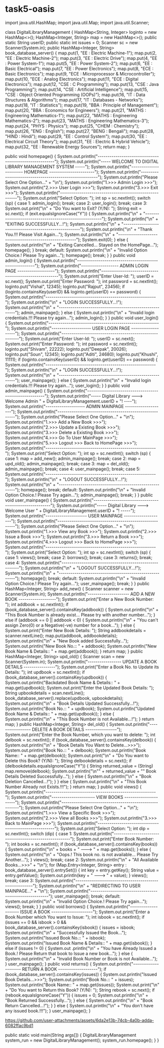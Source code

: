 # task5-oasis
import java.util.HashMap;
import java.util.Map;
import java.util.Scanner;

class DigitalLibraryManagement {
    HashMap<String, Integer> loginto = new HashMap<>();
    HashMap<Integer, String> map = new HashMap<>();
    public static String userID;
    public static int issues = 0;
    Scanner sc = new Scanner(System.in);
 public HashMap<Integer, String> book_database_server() {
        map.put(1, "EE : Electric Machine-1");
        map.put(2, "EE : Electric Machine-2");
        map.put(3, "EE : Electric Drive");
        map.put(4, "EE : Power System-1");
        map.put(5, "EE : Power System-2");
        map.put(6, "EE : Basic Electrical");
        map.put(7, "EE : Power Electronics");
        map.put(8, "ECE : Basic Electronics");
        map.put(9, "ECE : Microprocessor & Microcontroller");
        map.put(10, "ECE : Analog Electronics");
        map.put(11, "ECE : Digital Electronics");
        map.put(12, "CSE : C Programming");
        map.put(13, "CSE : Java Programming");
        map.put(14, "CSE : Artificial Intelligence");
        map.put(15, "CSE : Object Oriented Programming (OOPs)");
        map.put(16, "IT : Data Structures & Algorithms");
        map.put(17, "IT : Databases - Networks");
        map.put(18, "IT : Statistics");
        map.put(19, "BBA : Principle of Management");
        map.put(20, "BBA : Economics for Engineers");
        map.put(21, "MATHS : Engineering Mathematics-1");
        map.put(22, "MATHS : Engineering Mathematics-2");
        map.put(23, "MATHS : Engineering Mathematics-3");
        map.put(24, "PHYS : Physics");
        map.put(25, "CHEM : Chemistry");
        map.put(26, "ENG : English");
        map.put(27, "BENG : Bengali");
        map.put(28, "HIND : Hindi");
        map.put(29, "EE : Control System");
        map.put(30, "EE : Electrical Circuit Theory");
        map.put(31, "EE : Electric & Hybrid Vehicle");
        map.put(32, "EE : Renewable Energy Sources");
        return map;
    }

  public void homepage() {
        System.out.println("--------------------------------------------------------");
        System.out.println("----- WELCOME TO DIGITAL LIBRARY MANAGEMENT SYSTEM -----");
        System.out.println("----------------------- HOMEPAGE -----------------------");
        System.out.println("--------------------------------------------------------");
        System.out.println("Please Select One Option..." + "\n");
        System.out.println("1.>>> Admin Login >>>");
        System.out.println("2.>>> User Login >>>");
        System.out.println("3.>>> Exit >>>");
        System.out.println("--------------------------------------------------------");
        System.out.print("Select Option: ");
        int sp = sc.nextInt();
        switch (sp) {
            case 1:
                admin_login();
                break;
            case 2:
                user_login();
                break;
            case 3:
                System.out.print("\n" + "Do You want to Exit? (Y/N): ");
                String exit = sc.next();
                if (exit.equalsIgnoreCase("Y")) {
                    System.out.println("\n" + "--------------------------------------------------------");
                    System.out.println("\n" + "EXITING SUCCESSFULLY...!");
                    System.out.println("\n" + "--------------------------------------------------------");
                    System.out.println("\n" + "Thank You.!!! Please Visit Again...");
                    System.out.println("\n" + "--------------------------------------------------------");
                    System.exit(0);
                } else {
                    System.out.println("\n" + "Exiting Cancelled... Stayed on the HomePage...");
                    homepage();
                }
                break;
            default:
                System.out.println("\n" + "Invalid Option Choice.! Please Try again...");
                homepage();
                break;
        }
    }
  public void admin_login() {
        System.out.println("--------------------------------------------------------");
        System.out.println("------------------- ADMIN LOGIN PAGE -------------------");
        System.out.println("--------------------------------------------------------");
        System.out.print("Enter User-Id: ");
        userID = sc.next();
        System.out.print("Enter Password: ");
        int password = sc.nextInt();
        loginto.put("Vishal", 12345);
        loginto.put("Rajput", 23456);
   if (loginto.containsKey(userID) && loginto.get(userID) == password) {
            System.out.println("--------------------------------------------------------");
            System.out.println("\n" + "LOGIN SUCCESSFULLY...!");
            System.out.println("\n" + "--------------------------------------------------------");
            admin_mainpage();
        } else {
            System.out.println("\n" + "Invalid login credentials.!!! Please try again...");
            admin_login();
        }
    }
 public void user_login() {
    System.out.println("--------------------------------------------------------");
        System.out.println("-------------------- USER LOGIN PAGE -------------------");
        System.out.println("--------------------------------------------------------");
        System.out.print("Enter User-Id: ");
        userID = sc.next();
        System.out.print("Enter Password: ");
        int password = sc.nextInt();
        loginto.put("Shivam", 22222);
        loginto.put("Deepak", 20026);
        loginto.put("Soun", 12345);
        loginto.put("Aditi", 24680);
        loginto.put("Khushi", 11111);
  if (loginto.containsKey(userID) && loginto.get(userID) == password) {
            System.out.println("--------------------------------------------------------");
            System.out.println("\n" + "LOGIN SUCCESSFULLY...!");
            System.out.println("\n" + "--------------------------------------------------------");
            user_mainpage();
        } else {
            System.out.println("\n" + "Invalid login credentials.!!! Please try again...");
            user_login();
        }
    }
    public void admin_mainpage() {
        System.out.println("--------------------------------------------------------");
        System.out.println("----- Digital Library ---> Welcome Admin " + DigitalLibraryManagement.userID + "! ----");
        System.out.println("-------------------- ADMIN MAINPAGE --------------------");
        System.out.println("--------------------------------------------------------");
        System.out.println("Please Select One Option..." + "\n");
        System.out.println("1.>>> Add a New Book >>>");
        System.out.println("2.>>> Update a Existing Book >>>");
        System.out.println("3.>>> Delete a Existing Book >>>");
        System.out.println("4.>>> Go To User MainPage >>>");
        System.out.println("5.>>> Logout >>> Back to HomePage >>>");
        System.out.println("--------------------------------------------------------");
        System.out.print("Select Option: ");
        int sp = sc.nextInt();
        switch (sp) {
            case 1:
                map = add_new();
                admin_mainpage();
                break;
            case 2:
                map = upd_old();
                admin_mainpage();
                break;
            case 3:
                map = del_old();
                admin_mainpage();
                break;
            case 4:
                user_mainpage();
                break;
            case 5:
                System.out.println("--------------------------------------------------------");
                System.out.println("\n" + "LOGOUT SUCCESSFULLY...!");
                System.out.println("\n" + "--------------------------------------------------------");
                homepage();
                break;
            default:
                System.out.println("\n" + "Invalid Option Choice.! Please Try again...");
                admin_mainpage();
                break;
        }
    }
  public void user_mainpage() {
        System.out.println("--------------------------------------------------------");
        System.out.println("----- Digital Library ---> Welcome User " + DigitalLibraryManagement.userID + "! -----");
        System.out.println("--------------------- USER MAINPAGE --------------------");
        System.out.println("--------------------------------------------------------");
        System.out.println("Please Select One Option..." + "\n");
        System.out.println("1.>>> View any Book >>>");
        System.out.println("2.>>> Issue a Book >>>");
        System.out.println("3.>>> Return a Book >>>");
        System.out.println("4.>>> Logout >>> Back to HomePage >>>");
        System.out.println("--------------------------------------------------------");
        System.out.print("Select Option: ");
        int sp = sc.nextInt();
        switch (sp) {
            case 1:
                views();
                break;
            case 2:
                borrows();
                break;
            case 3:
                returns();
                break;
            case 4:
                System.out.println("--------------------------------------------------------");
                System.out.println("\n" + "LOGOUT SUCCESSFULLY...!");
                System.out.println("\n" + "--------------------------------------------------------");
                homepage();
                break;
            default:
                System.out.println("\n" + "Invalid Option Choice.! Please Try again...");
                user_mainpage();
                break;
        }
    }
   public HashMap<Integer, String> add_new() {
        Scanner scanner = new Scanner(System.in);
        System.out.println("--------------------- ADD A NEW BOOK -------------------");
        System.out.print("Enter a New Book Number: ");
        int addbook = sc.nextInt();
        if (book_database_server().containsKey(addbook)) {
            System.out.println("\n" + "This Book Number is already exist... Please try with another number...");
        } else if (addbook == 0 || addbook < 0) {
            System.out.println("\n" + "You can't assign Zero(0) or a Negative(-ve) number for a book...");
        } else {
            System.out.print("Enter New Book Details: ");
            String addbookdetails = scanner.nextLine();
            map.put(addbook, addbookdetails);
            System.out.println("\n" + "New Book added Successfully...");
            System.out.println("New Book No.:: " + addbook);
            System.out.println("New Book Name & Details:: " + map.get(addbook));
        }
        return map;
    }
  public HashMap<Integer, String> upd_old() {
        Scanner scan = new Scanner(System.in);
        System.out.println("----------------- UPDATE A BOOK DETAILS ----------------");
        System.out.print("Enter a Book No. to Update its Details: ");
        int updbook = sc.nextInt();
        if (book_database_server().containsKey(updbook)) {
            System.out.println("Backdated Book Name & Details:: " + map.get(updbook));
            System.out.print("Enter the Updated Book Details: ");
            String upbookdetails = scan.nextLine();
            book_database_server().replace(updbook, upbookdetails);
            System.out.println("\n" + "Book Details Updated Successfully...!");
            System.out.println("Book No.:: " + updbook);
            System.out.println("Updated Book Name & Details:: " + map.get(updbook));
        } else {
            System.out.println("\n" + "This Book Number is not Available...!");
        }
        return map;
    }
  public HashMap<Integer, String> del_old() {
        System.out.println("----------------- DELETE A BOOK DETAILS ----------------");
        System.out.print("Enter the Book Number, which you want to delete: ");
        int delbook = sc.nextInt();
        if (book_database_server().containsKey(delbook)) {
            System.out.println("\n" + "Book Details You Want to Delete...>>>");
            System.out.println("Book No.:: " + delbook);
            System.out.println("Book Name:: " + map.get(delbook));
            System.out.print("\n" + "Do You want to Delete this Book? (Y/N): ");
            String delbookdetails = sc.next();
            if (delbookdetails.equalsIgnoreCase("Y")) {
                String returned_value = (String) map.remove(delbook);
                System.out.println("\n\"" + returned_value + "\" Book Details Deleted Successfully...");
            } else {
                System.out.println("\n" + "Book Deletion Cancelled...!");
            }
        } else {
            System.out.println("\n" + "This Book Number Already not Exists.!!!");
        }
        return map;
    }
 public void views() {
        System.out.println("--------------------------------------------------------");
        System.out.println("---------------------- VIEW BOOKS ----------------------");
        System.out.println("--------------------------------------------------------");
        System.out.println("Please Select One Option..." + "\n");
        System.out.println("1.>>> View a Specific Book >>>");
        System.out.println("2.>>> View all Books >>>");
        System.out.println("3.>>> Back to MainPage >>>");
        System.out.println("--------------------------------------------------------");
        System.out.print("Select Option: ");
        int dip = sc.nextInt();
        switch (dip) {
            case 1:
                System.out.println("--------------------------------------------------------");
                System.out.print("Enter Book Number: ");
                int books = sc.nextInt();
                if (book_database_server().containsKey(books)) {
                    System.out.println("\n" + books + " ---> " + map.get(books));
                } else {
                    System.out.println("\n" + "Oops.! This book no. is not available... Please Try Another...");
                }
                views();
                break;
            case 2:
                System.out.println("\n" + "All Available Books...>>>" + "\n");
                for (Map.Entry<Integer, String> entry : book_database_server().entrySet()) {
                    int key = entry.getKey();
                    String value = entry.getValue();
                    System.out.println(key + " ---> " + value);
                }
                views();
                break;
            case 3:
                System.out.println("--------------------------------------------------------");
                System.out.println("\n" + "REDIRECTING TO USER MAINPAGE..." + "\n");
                System.out.println("--------------------------------------------------------");
                user_mainpage();
                break;
            default:
                System.out.println("\n" + "Invalid Option Choice.! Please Try again...");
                views();
                break;
        }
    }    public void borrows() {
        System.out.println("--------------------- ISSUE A BOOK ---------------------");
        System.out.print("Enter a Book Number which You want to Issue: ");
        int isbook = sc.nextInt();
        if (issues == 0 && isbook > 0 && book_database_server().containsKey(isbook)) {
            issues = isbook;
            System.out.println("\n" + "Successfully Issued the Book...");
            System.out.println("Issued Book No.:: " + isbook);
            System.out.println("Issued Book Name & Details:: " + map.get(isbook));
        } else if (issues != 0) {
            System.out
                    .println("\n" + "You have Already Issued a Book.! Please Return that book to Issue a new book...");
        } else {
            System.out.println("\n" + "Invalid Book Number or Book is not Available...");
        }
        user_mainpage();
    }
    public void returns() {
        System.out.println("--------------------- RETURN A BOOK --------------------");
        if (book_database_server().containsKey(issues)) {
            System.out.println("Issued Book Details...>>>");
            System.out.println("Book No.:: " + issues);
            System.out.println("Book Name:: " + map.get(issues));
            System.out.print("\n" + "Do You want to Return this Book? (Y/N): ");
            String rebook = sc.next();
            if (rebook.equalsIgnoreCase("Y")) {
                issues = 0;
                System.out.println("\n" + "Book Returned Successfully...");
            } else {
                System.out.println("\n" + "Book Return Cancelled...!");
            }
        } else {
            System.out.println("\n" + "You don't have any issued book.!!!");
        }
        user_mainpage();
    }

  

https://github.com/user-attachments/assets/6da2e13b-74cb-4a0b-adda-6082ffac9bd1

 public static void main(String args[]) {
        DigitalLibraryManagement system_run = new DigitalLibraryManagement();
        system_run.homepage();
    }
}
